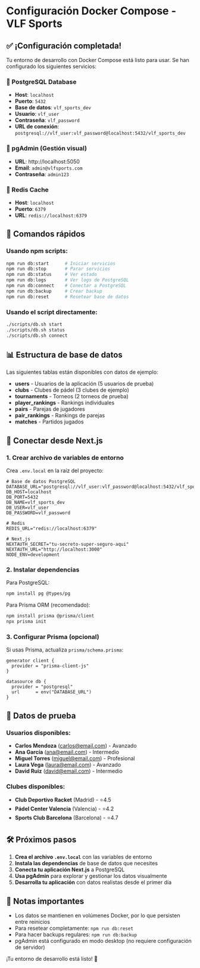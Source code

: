 # Configuración Docker Compose - VLF Sports

## ✅ ¡Configuración completada!

Tu entorno de desarrollo con Docker Compose está listo para usar. Se han configurado los siguientes servicios:

### 🐘 PostgreSQL Database
- **Host**: `localhost`
- **Puerto**: `5432`
- **Base de datos**: `vlf_sports_dev`
- **Usuario**: `vlf_user`
- **Contraseña**: `vlf_password`
- **URL de conexión**: `postgresql://vlf_user:vlf_password@localhost:5432/vlf_sports_dev`

### 🔧 pgAdmin (Gestión visual)
- **URL**: http://localhost:5050
- **Email**: `admin@vlfsports.com`
- **Contraseña**: `admin123`

### 🚀 Redis Cache
- **Host**: `localhost`
- **Puerto**: `6379`
- **URL**: `redis://localhost:6379`

## 🎯 Comandos rápidos

### Usando npm scripts:
```bash
npm run db:start      # Iniciar servicios
npm run db:stop       # Parar servicios
npm run db:status     # Ver estado
npm run db:logs       # Ver logs de PostgreSQL
npm run db:connect    # Conectar a PostgreSQL
npm run db:backup     # Crear backup
npm run db:reset      # Resetear base de datos
```

### Usando el script directamente:
```bash
./scripts/db.sh start
./scripts/db.sh status
./scripts/db.sh connect
```

## 📊 Estructura de base de datos

Las siguientes tablas están disponibles con datos de ejemplo:

- **users** - Usuarios de la aplicación (5 usuarios de prueba)
- **clubs** - Clubes de pádel (3 clubes de ejemplo)
- **tournaments** - Torneos (2 torneos de prueba)
- **player_rankings** - Rankings individuales
- **pairs** - Parejas de jugadores
- **pair_rankings** - Rankings de parejas
- **matches** - Partidos jugados

## 🔗 Conectar desde Next.js

### 1. Crear archivo de variables de entorno

Crea `.env.local` en la raíz del proyecto:

```env
# Base de datos PostgreSQL
DATABASE_URL="postgresql://vlf_user:vlf_password@localhost:5432/vlf_sports_dev"
DB_HOST=localhost
DB_PORT=5432
DB_NAME=vlf_sports_dev
DB_USER=vlf_user
DB_PASSWORD=vlf_password

# Redis
REDIS_URL="redis://localhost:6379"

# Next.js
NEXTAUTH_SECRET="tu-secreto-super-seguro-aqui"
NEXTAUTH_URL="http://localhost:3000"
NODE_ENV=development
```

### 2. Instalar dependencias

Para PostgreSQL:
```bash
npm install pg @types/pg
```

Para Prisma ORM (recomendado):
```bash
npm install prisma @prisma/client
npx prisma init
```

### 3. Configurar Prisma (opcional)

Si usas Prisma, actualiza `prisma/schema.prisma`:
```prisma
generator client {
  provider = "prisma-client-js"
}

datasource db {
  provider = "postgresql"
  url      = env("DATABASE_URL")
}
```

## 🧪 Datos de prueba

### Usuarios disponibles:
- **Carlos Mendoza** (carlos@email.com) - Avanzado
- **Ana García** (ana@email.com) - Intermedio
- **Miguel Torres** (miguel@email.com) - Profesional
- **Laura Vega** (laura@email.com) - Avanzado
- **David Ruiz** (david@email.com) - Intermedio

### Clubes disponibles:
- **Club Deportivo Racket** (Madrid) - ⭐4.5
- **Pádel Center Valencia** (Valencia) - ⭐4.2
- **Sports Club Barcelona** (Barcelona) - ⭐4.7

## 🛠️ Próximos pasos

1. **Crea el archivo `.env.local`** con las variables de entorno
2. **Instala las dependencias** de base de datos que necesites
3. **Conecta tu aplicación Next.js** a PostgreSQL
4. **Usa pgAdmin** para explorar y gestionar los datos visualmente
5. **Desarrolla tu aplicación** con datos realistas desde el primer día

## 📝 Notas importantes

- Los datos se mantienen en volúmenes Docker, por lo que persisten entre reinicios
- Para resetear completamente: `npm run db:reset`
- Para hacer backups regulares: `npm run db:backup`
- pgAdmin está configurado en modo desktop (no requiere configuración de servidor)

¡Tu entorno de desarrollo está listo! 🎉 